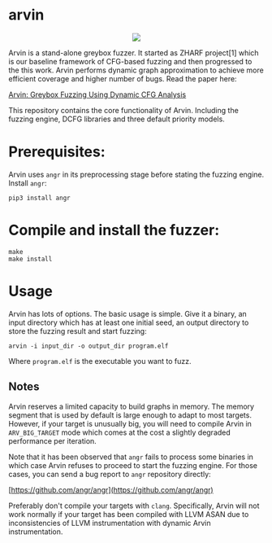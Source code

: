 # arvin
<p align=center>
  <img src="https://www.cs.utah.edu/~sirus/dcfg.gif" />
</p>

Arvin is a stand-alone greybox fuzzer. It started as ZHARF project[1] which is our baseline framework of CFG-based fuzzing and 
then progressed to the this work. Arvin performs dynamic graph approximation 
to achieve more efficient coverage and higher number of bugs. Read the paper here:

[Arvin: Greybox Fuzzing Using Dynamic CFG Analysis](http://www.flux.utah.edu/paper/shahini-asiaccs23)

This repository contains the core functionality of Arvin. Including the fuzzing engine, DCFG libraries and three
default priority models.
 
# Prerequisites:

Arvin uses `angr` in its preprocessing stage before stating the fuzzing engine. Install `angr`:

`pip3 install angr`

# Compile and install the fuzzer:

```
make
make install
```

# Usage 

Arvin has lots of options. The basic usage is simple. Give it a binary, an input directory which
has at least one initial seed, an output directory to store the fuzzing result and start fuzzing:

`arvin -i input_dir -o output_dir program.elf`

Where `program.elf` is the executable you want to fuzz.

## Notes

Arvin reserves a limited capacity to build graphs in memory. The memory segment that is used by default is
large enough to adapt to most targets. However, if your target is unusually big, you will need to compile Arvin
in `ARV_BIG_TARGET` mode which comes at the cost a slightly degraded performance per iteration.

Note that it has been observed that `angr` fails to process some binaries in which case Arvin refuses to proceed 
to start the fuzzing engine. For those cases, you can send a bug report to `angr` repository directly:

[https://github.com/angr/angr](https://github.com/angr/angr)

Preferably don't compile your targets with `clang`. Specifically, Arvin will not work normally if your target has been 
compiled with LLVM ASAN due to inconsistencies of LLVM instrumentation with dynamic Arvin instrumentation.

